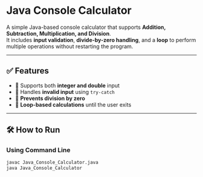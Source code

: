 # Java Console Calculator

A simple Java-based console calculator that supports **Addition, Subtraction, Multiplication, and Division**.  
It includes **input validation**, **divide-by-zero handling**, and a **loop** to perform multiple operations without restarting the program.

---

## ✅ Features

- 🔢 Supports both **integer and double** input
- 🛑 Handles **invalid input** using `try-catch`
- 🚫 **Prevents division by zero**
- 🔁 **Loop-based calculations** until the user exits

---

## 🛠 How to Run

### Using Command Line

```bash
javac Java_Console_Calculator.java
java Java_Console_Calculator
